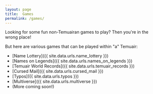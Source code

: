 ```yaml
---
layout: page
title:  Games
permalink: /games/
---
```


Looking for some fun non-Temuairan games to play? Then you're in the wrong place!

But here are various games that can be played within "a" Temuair:

- [Name Lottery]({{ site.data.urls.name_lottery }})
- [Names on Legends]({{ site.data.urls.names_on_legends }})
- [Temuair World Records]({{ site.data.urls.temuair_records }})
- [Cursed Mail]({{ site.data.urls.cursed_mail }})
- [Typos]({{ site.data.urls.typos }})
- [Multiverse]({{ site.data.urls.multiverse }})
- (More coming soon!)

